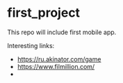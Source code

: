 # first_project
This repo will include first mobile app.

Interesting links:
* https://ru.akinator.com/game 
* https://www.filmillion.com/
* 
